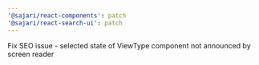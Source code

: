 ```yaml
---
'@sajari/react-components': patch
'@sajari/react-search-ui': patch
---
```


Fix SEO issue - selected state of ViewType component not announced by screen reader
